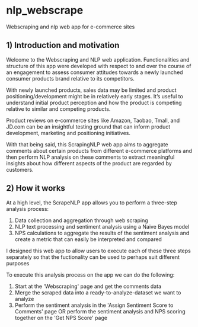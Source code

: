 # nlp_webscrape
Webscraping and nlp web app for e-commerce sites

## 1) Introduction and motivation

Welcome to the Webscraping and NLP web application. Functionalities and structure of this app were developed with respect to and over the course of an engagement to assess
consumer attitudes towards a newly launched consumer products brand relative to its competitors.

With newly launched products, sales data may be limited and product positioning/development might be in relatively early stages.
It’s useful to understand initial product perception and how the product is competing relative to similar and competing products.

Product reviews on e-commerce sites like Amazon, Taobao, Tmall, and JD.com can be an insightful testing ground
that can inform product development, marketing and positioning initiatives.

With that being said, this ScrapingNLP web app aims to aggregate comments about certain products from different e-commerce platforms and then
perform NLP analysis on these comments to extract meaningful insights about how different aspects of the product are regarded by customers.


## 2) How it works

At a high level, the ScrapeNLP app allows you to perform a three-step analysis process:

1. Data collection and aggregation through web scraping
1. NLP text processing and sentiment analysis using a Naive Bayes model 
1. NPS calculations to aggregate the results of the sentiment analysis and create a metric that can easily be interpreted and compared

I designed this web app to allow users to execute each of these three steps separately so that the fuctionality can be used to perhaps suit different purposes

To execute this analysis process on the app we can do the following:

1. Start at the 'Webscraping' page and get the comments data
1. Merge the scraped data into a ready-to-analyze-dataset we want to analyze
1. Perform the sentiment analysis in the 'Assign Sentiment Score to Comments' page OR perform the sentiment analysis and NPS scoring together on the 'Get NPS Score' page
